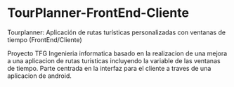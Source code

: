 # TourPlanner-FrontEnd-Cliente
Tourplanner: Aplicación de rutas turísticas personalizadas con ventanas de tiempo (FrontEnd/Cliente)

Proyecto TFG Ingenieria informatica basado en la realizacion de una mejora a una aplicacion de rutas turisticas incluyendo 
la variable de las ventanas de tiempo.
Parte centrada en la interfaz para el cliente a traves de una aplicacion de android.
